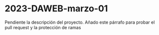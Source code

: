 # 2023-DAWEB-marzo-01

Pendiente la descripción del proyecto. Añado este párrafo para probar el pull request y la protección de ramas